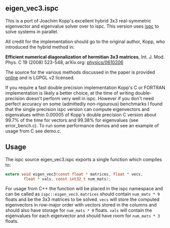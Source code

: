 eigen\_vec3.ispc
---
This is a port of Joachim Kopp's excellent hybrid 3x3 real-symmetric eigenvector and eigenvalue solver
over to ispc. This version uses [ispc](https://ispc.github.io/) to solve systems in parallel.

All credit for the implementation should go to the original author, Kopp, who introduced the hybrid method in:

**Efficient numerical diagonalization of hermitian 3x3 matrices**,
Int. J. Mod. Phys. C 19 (2008) 523-548,
arXiv.org: [physics/0610206](http://arxiv.org/abs/physics/0610206)

The source for the various methods discussed in the paper is provided [online](www.mpi-hd.mpg.de/personalhomes/globes/3x3/)
and is LGPGL v2 licensed.

If you require a fast double precision implementation Kopp's C or FORTRAN implementation is likely a better
choice, at the time of writing double-precision doesn't perform very well in ispc. However if you
don't need perfect accuracy on some (admittedly non-rigourous) benchmarks I found that the single
precision ispc version can compute eigenvectors and eigenvalues within 0.00005 of Kopp's double precision C version
about 99.7% of the time for vectors and 99.38% for eigenvalues (see error\_bench.c).
To run some performance demos and see an example of usage from C see demo.c.

Usage
---
The ispc source eigen\_vec3.ispc exports a single function which compiles to:
```c
extern void eigen_vec3(const float * matrices, float * vecs,
		float * vals, const int32_t num_mats);
```
For usage from C++ the function will be placed in the ispc namespace and can be called as `ispc::eigen_vec3`.
`matrices` should contain `num_mats * 9` floats and be the 3x3 matrices to be solved. `vecs` will store
the computed eigenvectors in row-major order with vectors stored in the columns and should also have
storage for `num_mats * 9` floats. `vals` will contain the eigenvalues for each eigenvector and should have
room for `num_mats * 3` floats.

